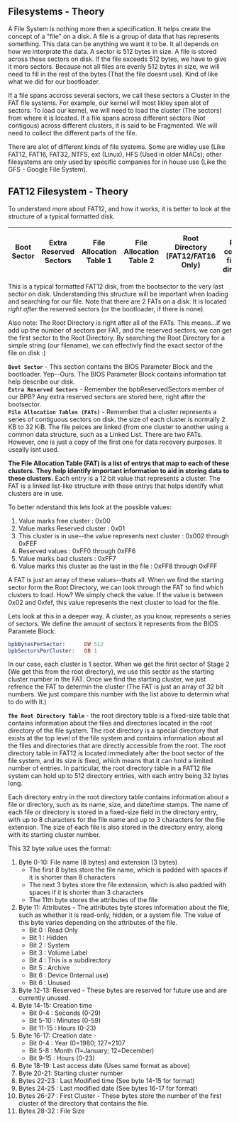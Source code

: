 ## Filesystems - Theory

A File System is nothing more then a specification. It helps create the concept of a "file" on a disk. A file is a group of data that has represents something. This data can be anything we want it to be. It all depends on how we interprate the data. A sector is 512 bytes in size. A file is stored across these sectors on disk. If the file exceeds 512 bytes, we have to give it more sectors. Because not all files are evenly 512 bytes in size, we will need to fill in the rest of the bytes (That the file doesnt use). Kind of like what we did for our bootloader.

If a file spans accross several sectors, we call these sectors a Cluster in the FAT file systems. For example, our kernel will most likley span alot of sectors. To load our kernel, we will need to load the cluster (The sectors) from where it is located. If a file spans across different sectors (Not contigous) across different clusters, it is said to be Fragmented. We will need to collect the different parts of the file.

There are alot of different kinds of file systems. Some are widley use (Like FAT12, FAT16, FAT32, NTFS, ext (Linux), HFS (Used in older MACs); other filesystems are only used by specific companies for in house use (Like the GFS - Google File System).

## FAT12 Filesystem - Theory
To understand more about FAT12, and how it works, it is better to look at the structure of a typical formatted disk. 

Boot Sector | Extra Reserved Sectors| File Allocation Table 1 | File Allocation Table 2 | Root Directory (FAT12/FAT16 Only) | Data Region containng files and directories |
------------|------------------------|-------------------------|-------------------------|-----------------------------------|---------------------------------------------|

This is a typical formatted FAT12 disk, from the bootsector to the very last sector on disk. Understanding this structure will be important when loading and searching for our file. Note that there are 2 FATs on a disk. It is located *right after* the reserved sectors (or the bootloader, if there is none).

Also note: The Root Directory is right after all of the FATs. This means...if we add up the number of sectors per FAT, and the reserved sectors, we can get the first sector to the Root Directory. By searching the Root Directory for a simple string (our filename), we can effectivly find the exact sector of the file on disk :) 

**`Boot Sector`** - This section contains the BIOS Parameter Block and the bootloader. Yep--Ours. The BIOS Parameter Block contains information tat help describe our disk.</br>
**`Extra Reserved Sectors`** - Remember the bpbReservedSectors member of our BPB? Any extra reserved sectors are stored here, right after the bootsector. </br>
**`File Allocation Tables (FATs)`** - Remember that a cluster represents a series of contiguous sectors on disk. the size of each cluster is normally 2 KB to 32 KiB. The file peices are linked (from one cluster to another using a common data structure, such as a Linked List. There are two FATs. However, one is just a copy of the first one for data recovery purposes. It useally isnt used.

**The File Allocation Table (FAT) is a list of entrys that map to each of these clusters. They help identify important information to aid in storing data to these clusters.** Each entry is a 12 bit value that represents a cluster. The FAT is a linked list-like structure with these entrys that helps identify what clusters are in use.

To better nderstand this lets look at the possible values: 
1. Value marks free cluster : 0x00
2. Value marks Reserved cluster : 0x01
3. This cluster is in use--the value represents next cluster : 0x002 through 0xFEF
4. Reserved values : 0xFF0 through 0xFF6
5. Value marks bad clusters : 0xFF7
6. Value marks this cluster as the last in the file : 0xFF8 through 0xFFF

A FAT is just an array of these values--thats all. When we find the starting sector form the Root Directory, we can look through the FAT to find which clusters to load. How? We simply check the value. If the value is between 0x02 and 0xfef, this value represents the next cluster to load for the file.

Lets look at this in a deeper way. A cluster, as you know, represents a series of sectors. We define the amount of sectors it represents from the BIOS Paramete Block: 
```asm
bpbBytesPerSector:  	DW 512
bpbSectorsPerCluster: 	DB 1
```
In our case, each cluster is 1 sector. When we get the first sector of Stage 2 (We get this from the root directory), we use this sector as the starting cluster number in the FAT. Once we find the starting cluster, we just refrence the FAT to determin the cluster (The FAT is just an array of 32 bit numbers. We just compare this number with the list above to determin what to do with it.) 

**`The Root Directory Table`** - the root directory table is a fixed-size table that contains information about the files and directories located in the root directory of the file system. The root directory is a special directory that exists at the top level of the file system and contains information about all the files and directories that are directly accessible from the root. The root directory table in FAT12 is located immediately after the boot sector of the file system, and its size is fixed, which means that it can hold a limited number of entries. In particular, the root directory table in a FAT12 file system can hold up to 512 directory entries, with each entry being 32 bytes long.

Each directory entry in the root directory table contains information about a file or directory, such as its name, size, and date/time stamps. The name of each file or directory is stored in a fixed-size field in the directory entry, with up to 8 characters for the file name and up to 3 characters for the file extension. The size of each file is also stored in the directory entry, along with its starting cluster number.

This 32 byte value uses the format: 
1. Byte 0-10: File name (8 bytes) and extension (3 bytes)</br>
    - The first 8 bytes store the file name, which is padded with spaces if it is shorter than 8 characters
    - The next 3 bytes store the file extension, which is also padded with spaces if it is shorter than 3 characters
    - The 11th byte stores the attributes of the file
2. Byte 11: Attributes - The attributes byte stores information about the file, such as whether it is read-only, hidden, or a system file. The value of this byte varies depending on the attributes of the file.
    - Bit 0 : Read Only
    - Bit 1 : Hidden
    - Bit 2 : System
    - Bit 3 : Volume Label
    - Bit 4 : This is a subdirectory
    - Bit 5 : Archive
    - Bit 6 : Device (Internal use)
    - Bit 6 : Unused
3. Byte 12-13: Reserved - These bytes are reserved for future use and are currently unused.
4. Byte 14-15: Creation time
    - Bit 0-4 : Seconds (0-29)
    - Bit 5-10 : Minutes (0-59)
    - Bit 11-15 : Hours (0-23)
5. Byte 16-17: Creation date - 
    - Bit 0-4 : Year (0=1980; 127=2107
    - Bit 5-8 : Month (1=January; 12=December)
    - Bit 9-15 : Hours (0-23)
6. Byte 18-19: Last access date (Uses same format as above)
7. Byte 20-21: Starting cluster number
8. Bytes 22-23 : Last Modified time (See byte 14-15 for format)
9. Bytes 24-25 : Last modified date (See bytes 16-17 for format)
10. Bytes 26-27 : First Cluster - These bytes store the number of the first cluster of the directory that contains the file.
11. Bytes 28-32 : File Size
